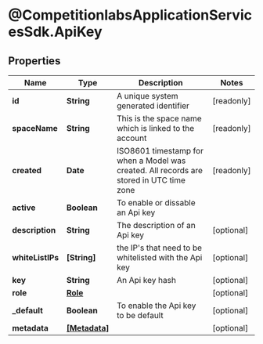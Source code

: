 # @CompetitionlabsApplicationServicesSdk.ApiKey

## Properties

Name | Type | Description | Notes
------------ | ------------- | ------------- | -------------
**id** | **String** | A unique system generated identifier | [readonly] 
**spaceName** | **String** | This is the space name which is linked to the account | [readonly] 
**created** | **Date** | ISO8601 timestamp for when a Model was created. All records are stored in UTC time zone | [readonly] 
**active** | **Boolean** | To enable or dissable an Api key | 
**description** | **String** | The description of an Api key | [optional] 
**whiteListIPs** | **[String]** | the IP&#39;s that need to be whitelisted with the Api key | [optional] 
**key** | **String** | An Api key hash | [optional] 
**role** | [**Role**](Role.md) |  | [optional] 
**_default** | **Boolean** | To enable the Api key to be default | [optional] 
**metadata** | [**[Metadata]**](Metadata.md) |  | [optional] 


